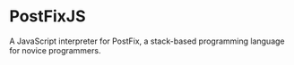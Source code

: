 # PostFixJS
A JavaScript interpreter for PostFix, a stack-based programming language for novice programmers.

